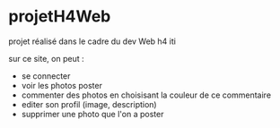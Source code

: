 # projetH4Web
projet réalisé dans le cadre du dev Web h4 iti

sur ce site, on peut :
  * se connecter
  * voir les photos poster
  * commenter des photos en choisisant la couleur de ce commentaire
  * editer son profil (image, description)
  * supprimer une photo que l'on a poster

